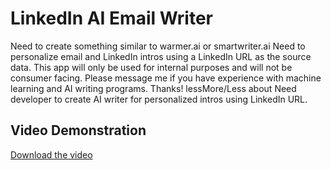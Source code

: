 # LinkedIn AI Email Writer
Need to create something similar to warmer.ai or smartwriter.ai Need to personalize email and LinkedIn intros using a LinkedIn URL as the source data. This app will only be used for internal purposes and will not be consumer facing. Please message me if you have experience with machine learning and AI writing programs. Thanks!  lessMore/Less about Need developer to create AI writer for personalized intros using LinkedIn URL.

## Video Demonstration
[Download the video](https://raw.githubusercontent.com/sohaibcs1/LinkedIn_AI_EMAil_Writer/main/scraper-demo.webm)
